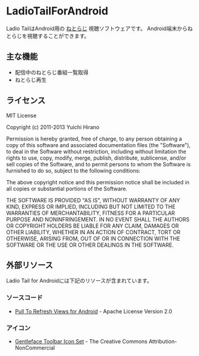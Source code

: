 # LadioTailForAndroid

Ladio TailはAndroid用の [ねとらじ](http://ladio.net/) 視聴ソフトウェアです。
Android端末からねとらじを視聴することができます。

## 主な機能

* 配信中のねとらじ番組一覧取得
* ねとらじ再生

## ライセンス

MIT License

Copyright (c) 2011-2013 Yuichi Hirano

Permission is hereby granted, free of charge, to any person obtaining a copy of this software and associated documentation files (the "Software"), to deal in the Software without restriction, including without limitation the rights to use, copy, modify, merge, publish, distribute, sublicense, and/or sell copies of the Software, and to permit persons to whom the Software is furnished to do so, subject to the following conditions:

The above copyright notice and this permission notice shall be included in all copies or substantial portions of the Software.

THE SOFTWARE IS PROVIDED "AS IS", WITHOUT WARRANTY OF ANY KIND, EXPRESS OR IMPLIED, INCLUDING BUT NOT LIMITED TO THE WARRANTIES OF MERCHANTABILITY, FITNESS FOR A PARTICULAR PURPOSE AND NONINFRINGEMENT. IN NO EVENT SHALL
THE AUTHORS OR COPYRIGHT HOLDERS BE LIABLE FOR ANY CLAIM, DAMAGES OR OTHER LIABILITY, WHETHER IN AN ACTION OF CONTRACT, TORT OR OTHERWISE, ARISING FROM, OUT OF OR IN CONNECTION WITH THE SOFTWARE OR THE USE OR OTHER DEALINGS IN
THE SOFTWARE.

## 外部リソース

Ladio Tail for Androidには下記のリソースが含まれています。

### ソースコード

* [Pull To Refresh Views for Android](https://github.com/chrisbanes/Android-PullToRefresh) - Apache License Version 2.0

### アイコン

* [Gentleface Toolbar Icon Set](http://www.gentleface.com/free_icon_set.html) - The Creative Commons Attribution-NonCommercial
